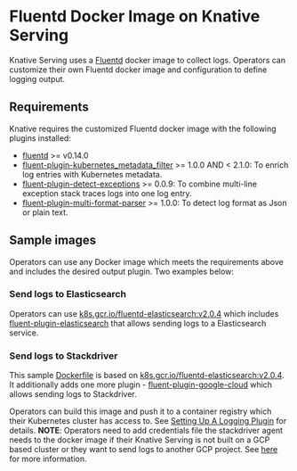 # Fluentd Docker Image on Knative Serving

Knative Serving uses a [Fluentd](https://www.fluentd.org/) docker image to
collect logs. Operators can customize their own Fluentd docker image and
configuration to define logging output.

## Requirements

Knative requires the customized Fluentd docker image with the following plugins
installed:

*   [fluentd](https://github.com/fluent/fluentd) >= v0.14.0
*   [fluent-plugin-kubernetes_metadata_filter](https://github.com/fabric8io/fluent-plugin-kubernetes_metadata_filter) >=
    1.0.0 AND < 2.1.0: To enrich log entries with Kubernetes metadata.
*   [fluent-plugin-detect-exceptions](https://github.com/GoogleCloudPlatform/fluent-plugin-detect-exceptions) >=
    0.0.9: To combine multi-line exception stack traces logs into one log entry.
*   [fluent-plugin-multi-format-parser](https://github.com/repeatedly/fluent-plugin-multi-format-parser) >=
    1.0.0: To detect log format as Json or plain text.

## Sample images

Operators can use any Docker image which meets the requirements above and
includes the desired output plugin. Two examples below:

### Send logs to Elasticsearch

Operators can use
[k8s.gcr.io/fluentd-elasticsearch:v2.0.4](https://github.com/kubernetes/kubernetes/tree/master/cluster/addons/fluentd-elasticsearch/fluentd-es-image)
which includes
[fluent-plugin-elasticsearch](https://github.com/uken/fluent-plugin-elasticsearch)
that allows sending logs to a Elasticsearch service.

### Send logs to Stackdriver

This sample [Dockerfile](stackdriver/Dockerfile) is based on
[k8s.gcr.io/fluentd-elasticsearch:v2.0.4](https://github.com/kubernetes/kubernetes/tree/master/cluster/addons/fluentd-elasticsearch).
It additionally adds one more plugin -
[fluent-plugin-google-cloud](https://github.com/GoogleCloudPlatform/fluent-plugin-google-cloud)
which allows sending logs to Stackdriver.

Operators can build this image and push it to a container registry which their
Kubernetes cluster has access to. See [Setting Up A Logging Plugin](/serving/setting-up-a-logging-plugin.md)
for details. **NOTE**: Operators need to add credentials
file the stackdriver agent needs to the docker image if their Knative Serving is
not built on a GCP based cluster or they want to send logs to another GCP
project. See [here](https://cloud.google.com/logging/docs/agent/authorization)
for more information.
